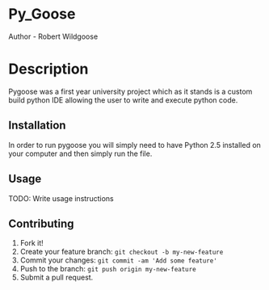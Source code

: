 # Py_Goose
Author - Robert Wildgoose

# Description
Pygoose was a first year university project which as it stands is a custom build python IDE allowing the user to write and execute python code.

## Installation
In order to run pygoose you will simply need to have Python 2.5 installed on your computer and then simply run the file.
## Usage
TODO: Write usage instructions
## Contributing
1. Fork it!
2. Create your feature branch: `git checkout -b my-new-feature`
3. Commit your changes: `git commit -am 'Add some feature'`
4. Push to the branch: `git push origin my-new-feature`
5. Submit a pull request.
